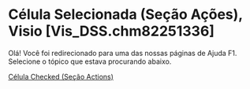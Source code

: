 
# Célula Selecionada (Seção Ações), Visio [Vis_DSS.chm82251336]

Olá! Você foi redirecionado para uma das nossas páginas de Ajuda F1. Selecione o tópico que estava procurando abaixo.

[Célula Checked (Seção Actions)](http://msdn.microsoft.com/library/50937e29-eaa1-0cd0-53cc-dc17e7793e55%28Office.15%29.aspx)
